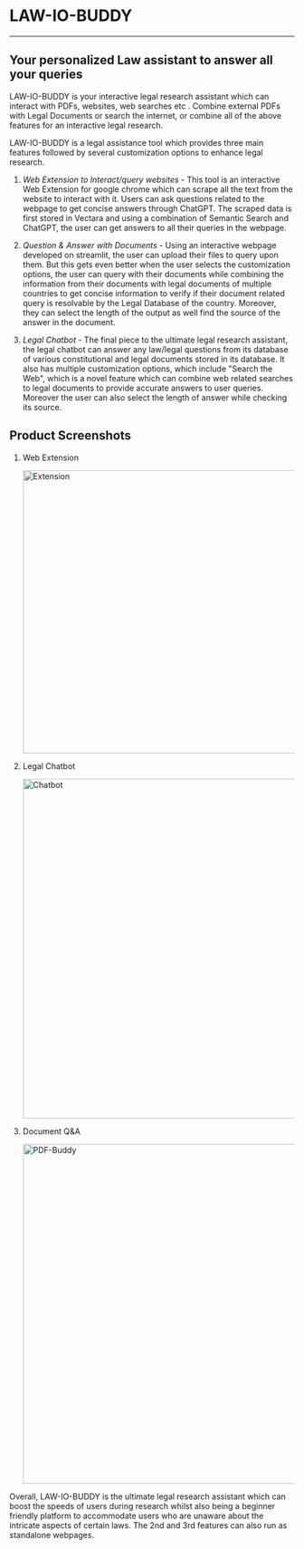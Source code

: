 # LAW-IO-BUDDY
---
## Your personalized Law assistant to answer all your queries


LAW-IO-BUDDY is your interactive legal research assistant which can interact with PDFs, websites, web searches etc . Combine external PDFs with Legal Documents or search the internet, or combine all of the above features for an interactive legal research.

LAW-IO-BUDDY is a legal assistance tool which provides three main features followed by several customization options to enhance legal research. 

1. *_Web Extension to Interact/query websites_* - This tool is an interactive Web Extension for google chrome which can scrape all the text from the website to interact with it. Users can ask questions related to the webpage to get concise answers through ChatGPT. The scraped data is first stored in Vectara and using a combination of Semantic Search and ChatGPT, the user can get answers to all their queries in the webpage.

2. *_Question & Answer with Documents_* - Using an interactive webpage developed on streamlit, the user can upload their files to query upon them. But this gets even better when the user selects the customization options, the user can query with their documents while combining the information from their documents with legal documents of multiple countries to get concise information to verify if their document related query is resolvable by the Legal Database of the country. Moreover, they can select the length of the output as well find the source of the answer in the document. 

3. *_Legal Chatbot_* - The final piece to the ultimate legal research assistant, the legal chatbot can answer any law/legal questions from its database of various constitutional and legal documents stored in its database. It also has multiple customization options, which include "Search the Web", which is a novel feature which can combine web related searches to legal documents to provide accurate answers to user queries. Moreover the user can also select the length of answer while checking its source.


## Product Screenshots

1. Web Extension
   
   <img width="500" alt="Extension" src="https://github.com/jayavibhavnk/law-buddy/assets/116006185/637b97b2-9554-4d4f-9ad8-03cff8d44631">


3. Legal Chatbot
       
    <img width="600" alt="Chatbot" src="https://github.com/jayavibhavnk/law-buddy/assets/116006185/6e649b68-4c6c-4421-b3a0-af17f7a97497">


5. Document Q&A
       
    <img width="600" alt="PDF-Buddy" src="https://github.com/jayavibhavnk/law-buddy/assets/116006185/b3eadd44-fb19-44c1-b52e-61e168ad3169">




      
Overall, LAW-IO-BUDDY is the ultimate legal research assistant which can boost the speeds of users during research whilst also being a beginner friendly platform to accommodate users who are unaware about the intricate aspects of certain laws. The 2nd and 3rd features can also run as standalone webpages.
